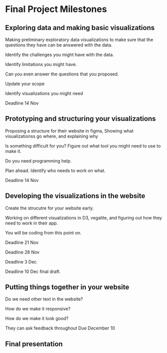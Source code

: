 # Final Project Milestones

## Exploring data and making basic visualizations

Making preliminary exploratory data visualizations to make sure that the questions they have can be answered with the data.

Identify the challenges you might have with the data.

Identify limitations you might have.

Can you even answer the questions that you proposed.

Update your scope

Identify visualizations you might need

Deadline 14 Nov

## Prototyping and structuring your visualizations

Proposing a structure for their website in figma,
Showing what visualizationss go where, and explaining why

Is something difficult for you? Figure out what tool you might need to use to make it.

Do you need programming help.

Plan ahead. Identify who needs to work on what.

Deadline 14 Nov

## Developing the visualizations in the website

Create the strucutre for your website early.

Working on different visualizations in D3, vegalite, and figuring out how they need to work in their app.

You will be coding from this point on.

Deadline 21 Nov

Deadline 28 Nov

Deadline 3 Dec

Deadline 10 Dec final draft.

## Putting things together in your website

Do we need other text in the website?

How do we make it responsive?

How do we make it look good?

They can ask feedback throughout
Due December 10

## Final presentation
